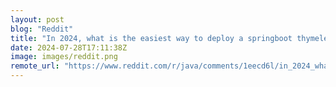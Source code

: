 ```yaml
---
layout: post
blog: "Reddit"
title: "In 2024, what is the easiest way to deploy a springboot thymeleaf java application on the web?"
date: 2024-07-28T17:11:38Z
image: images/reddit.png
remote_url: "https://www.reddit.com/r/java/comments/1eecd6l/in_2024_what_is_the_easiest_way_to_deploy_a/"
---
```

